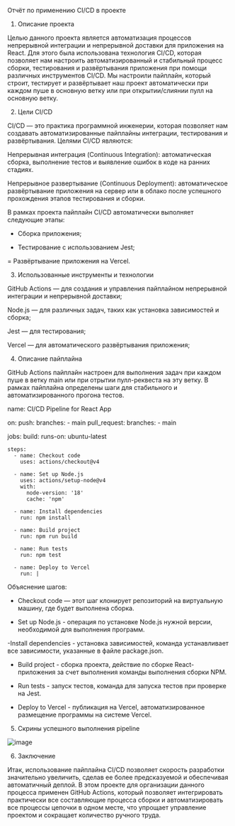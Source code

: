 Отчёт по применению CI/CD в проекте

1. Описание проекта

Целью данного проекта является автоматизация процессов непрерывной интеграции и непрерывной доставки для приложения на React. Для этого была использована технология CI/CD, которая позволяет нам настроить автоматизированный и стабильный процесс сборки, тестирования и развёртывания приложения при помощи различных инструментов CI/CD. Мы настроили пайплайн, который строит, тестирует и развёртывает наш проект автоматически при каждом пуше в основную ветку или при открытии/слиянии пулл на основную ветку.



2. Цели CI/CD

CI/CD — это практика программной инженерии, которая позволяет нам создавать автоматизированные пайплайны интеграции, тестирования и развёртывания. Целями CI/CD являются:

Непрерывная интеграция (Continuous Integration): автоматическая сборка, выполнение тестов и выявление ошибок в коде на ранних стадиях.

Непрерывное развертывание (Continuous Deployment): автоматическое развёртывание приложения на сервер или в облако после успешного прохождения этапов тестирования и сборки.

В рамках проекта пайплайн CI/CD автоматически выполняет следующие этапы:

- Сборка приложения;

- Тестирование с использованием Jest;

= Развёртывание приложения на Vercel.



3. Использованные инструменты и технологии

GitHub Actions — для создания и управления пайплайном непрерывной интеграции и непрерывной доставки;

Node.js — для различных задач, таких как установка зависимостей и сборка;

Jest — для тестирования;

Vercel — для автоматического развёртывания приложения;



4. Описание пайплайна

GitHub Actions пайплайн настроен для выполнения задач при каждом пуше в ветку main или при отрытии пулл-реквеста на эту ветку. В рамках пайплайна определены шаги для стабильного и автоматизированного прогона тестов. 


name: CI/CD Pipeline for React App

on:
  push:
    branches:
      - main
  pull_request:
    branches:
      - main

jobs:
  build:
    runs-on: ubuntu-latest

    steps:
      - name: Checkout code
        uses: actions/checkout@v4

      - name: Set up Node.js
        uses: actions/setup-node@v4
        with:
          node-version: '18'
          cache: 'npm'

      - name: Install dependencies
        run: npm install

      - name: Build project
        run: npm run build

      - name: Run tests
        run: npm test

      - name: Deploy to Vercel
        run: |

Объяснение шагов:

- Checkout code — этот шаг клонирует репозиторий на виртуальную машину, где будет выполнена сборка.

- Set up Node.js - операция по установке Node.js нужной версии, необходимой для выполнения программ.

-Install dependencies - установка зависимостей, команда устанавливает все зависимости, указанные в файле package.json.

- Build project - сборка проекта, действие по сборке React-приложения за счет выполнения команды выполнения сборки NPM.

- Run tests - запуск тестов, команда для запуска тестов при проверке на Jest.

- Deploy to Vercel - публикация на Vercel, автоматизированное размещение программы на системе Vercel.



5. Скрины успешного выполнения pipeline

![image](https://github.com/user-attachments/assets/2afbd651-c716-4889-a099-a3f2051beb94)



6. Заключение

Итак, использование пайплайна CI/CD позволяет скорость разработки значительно увеличить, сделав ее более предсказуемой и обеспечивая автоматичный деплой. В этом проекте для организации данного процесса применен GitHub Actions, который позволяет интегрировать практически все составляющие процесса сборки и автоматизировать все процессы цепочки в одном месте, что упрощает управление проектом и сокращает количество ручного труда. 
